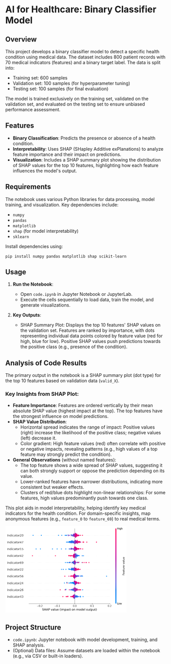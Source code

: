 # AI for Healthcare: Binary Classifier Model

## Overview
This project develops a binary classifier model to detect a specific health condition using medical data. The dataset includes 800 patient records with 70 medical indicators (features) and a binary target label. The data is split into:
- Training set: 600 samples
- Validation set: 100 samples (for hyperparameter tuning)
- Testing set: 100 samples (for final evaluation)

The model is trained exclusively on the training set, validated on the validation set, and evaluated on the testing set to ensure unbiased performance assessment.

## Features
- **Binary Classification**: Predicts the presence or absence of a health condition.
- **Interpretability**: Uses SHAP (SHapley Additive exPlanations) to analyze feature importance and their impact on predictions.
- **Visualization**: Includes a SHAP summary plot showing the distribution of SHAP values for the top 10 features, highlighting how each feature influences the model's output.

## Requirements
The notebook uses various Python libraries for data processing, model training, and visualization. Key dependencies include:
- `numpy`
- `pandas`
- `matplotlib`
- `shap` (for model interpretability)
- `sklearn` 

Install dependencies using:
```
pip install numpy pandas matplotlib shap scikit-learn
```

## Usage
1. **Run the Notebook**:
   - Open `code.ipynb` in Jupyter Notebook or JupyterLab.
   - Execute the cells sequentially to load data, train the model, and generate visualizations.

2. **Key Outputs**:
   - SHAP Summary Plot: Displays the top 10 features' SHAP values on the validation set. Features are ranked by importance, with dots representing individual data points colored by feature value (red for high, blue for low). Positive SHAP values push predictions towards the positive class (e.g., presence of the condition).

## Analysis of Code Results
The primary output in the notebook is a SHAP summary plot (dot type) for the top 10 features based on validation data (`valid_X`). 

### Key Insights from SHAP Plot:
- **Feature Importance**: Features are ordered vertically by their mean absolute SHAP value (highest impact at the top). The top features have the strongest influence on model predictions.
- **SHAP Value Distribution**:
  - Horizontal spread indicates the range of impact: Positive values (right) increase the likelihood of the positive class; negative values (left) decrease it.
  - Color gradient: High feature values (red) often correlate with positive or negative impacts, revealing patterns (e.g., high values of a top feature may strongly predict the condition).
- **General Observations** (without named features):
  - The top feature shows a wide spread of SHAP values, suggesting it can both strongly support or oppose the prediction depending on its value.
  - Lower-ranked features have narrower distributions, indicating more consistent but weaker effects.
  - Clusters of red/blue dots highlight non-linear relationships: For some features, high values predominantly push towards one class.

This plot aids in model interpretability, helping identify key medical indicators for the health condition. For domain-specific insights, map anonymous features (e.g., `feature_0` to `feature_69`) to real medical terms.

<img width="380" alt="SHAP" src="https://github.com/brian546/AI-For-Healthcare/blob/main/direction_shap_value_nn.png">

## Project Structure

- `code.ipynb`: Jupyter notebook with model development, training, and SHAP analysis.
- (Optional) Data files: Assume datasets are loaded within the notebook (e.g., via CSV or built-in loaders).
